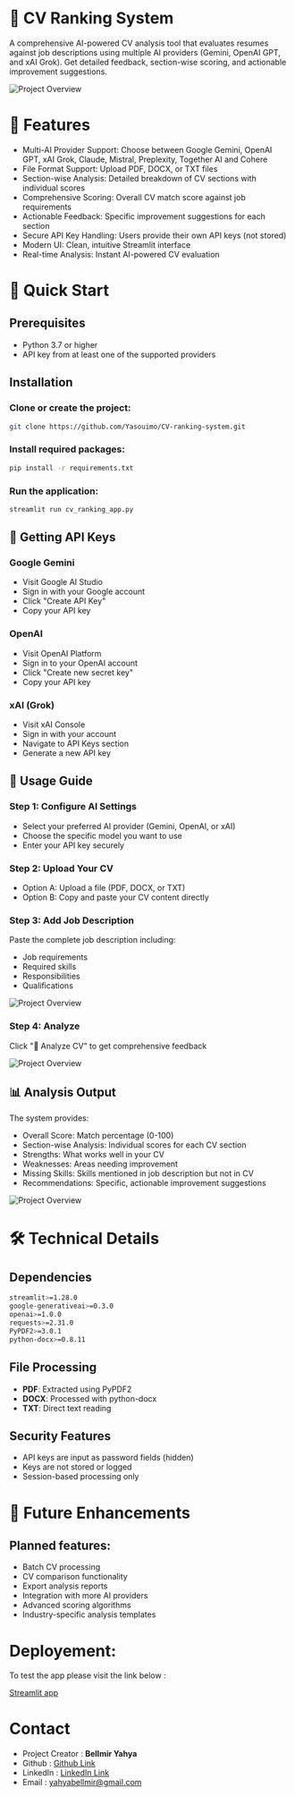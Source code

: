# 🎯 CV Ranking System

A comprehensive AI-powered CV analysis tool that evaluates resumes against job descriptions using multiple AI providers (Gemini, OpenAI GPT, and xAI Grok). Get detailed feedback, section-wise scoring, and actionable improvement suggestions.

![Project Overview](docs/pic1.png)

# 🌟 Features

- Multi-AI Provider Support: Choose between Google Gemini, OpenAI GPT, xAI Grok, Claude, Mistral, Preplexity, Together AI and Cohere 
- File Format Support: Upload PDF, DOCX, or TXT files
- Section-wise Analysis: Detailed breakdown of CV sections with individual scores
- Comprehensive Scoring: Overall CV match score against job requirements
- Actionable Feedback: Specific improvement suggestions for each section
- Secure API Key Handling: Users provide their own API keys (not stored)
- Modern UI: Clean, intuitive Streamlit interface
- Real-time Analysis: Instant AI-powered CV evaluation

# 🚀 Quick Start

## Prerequisites

- Python 3.7 or higher
- API key from at least one of the supported providers

## Installation
### Clone or create the project:
```bash
git clone https://github.com/Yasouimo/CV-ranking-system.git
```
### Install required packages:
```bash
pip install -r requirements.txt
```
### Run the application:
```bash
streamlit run cv_ranking_app.py
```

## 🔑 Getting API Keys
### Google Gemini
- Visit Google AI Studio
- Sign in with your Google account
- Click "Create API Key"
- Copy your API key

### OpenAI
- Visit OpenAI Platform
- Sign in to your OpenAI account
- Click "Create new secret key"
- Copy your API key

### xAI (Grok)
- Visit xAI Console
- Sign in with your account
- Navigate to API Keys section
- Generate a new API key

## 📖 Usage Guide
### Step 1: Configure AI Settings
- Select your preferred AI provider (Gemini, OpenAI, or xAI)
- Choose the specific model you want to use
- Enter your API key securely

### Step 2: Upload Your CV
- Option A: Upload a file (PDF, DOCX, or TXT)
- Option B: Copy and paste your CV content directly

### Step 3: Add Job Description
Paste the complete job description including:

- Job requirements
- Required skills
- Responsibilities
- Qualifications

![Project Overview](docs/pic2.png) 

### Step 4: Analyze
Click "🚀 Analyze CV" to get comprehensive feedback

![Project Overview](docs/pic3.png) 

## 📊 Analysis Output
The system provides:

- Overall Score: Match percentage (0-100)
- Section-wise Analysis: Individual scores for each CV section
- Strengths: What works well in your CV
- Weaknesses: Areas needing improvement
- Missing Skills: Skills mentioned in job description but not in CV
- Recommendations: Specific, actionable improvement suggestions

![Project Overview](docs/pic4.png) 

# 🛠️ Technical Details
## Dependencies
```bash
streamlit>=1.28.0
google-generativeai>=0.3.0
openai>=1.0.0
requests>=2.31.0
PyPDF2>=3.0.1
python-docx>=0.8.11
```

## File Processing
- **PDF**: Extracted using PyPDF2
- **DOCX**: Processed with python-docx
- **TXT**: Direct text reading

## Security Features
- API keys are input as password fields (hidden)
- Keys are not stored or logged
- Session-based processing only

# 🔮 Future Enhancements
## Planned features:

- Batch CV processing
- CV comparison functionality
- Export analysis reports
- Integration with more AI providers
- Advanced scoring algorithms
- Industry-specific analysis templates

# Deployement:
To test the app please visit the link below :

[Streamlit app](https://cv-ranking-system.streamlit.app/)

# Contact
- Project Creator : **Bellmir Yahya**
- Github : [Github Link](https://github.com/Yasouimo)
- LinkedIn : [LinkedIn Link](https://www.linkedin.com/in/yahya-bellmir-a54176284/)
- Email : yahyabellmir@gmail.com
